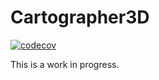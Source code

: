 # Cartographer3D

[![codecov](https://codecov.io/gh/Jomik/cartographer-klippy/graph/badge.svg?token=B3APHO301B)](https://codecov.io/gh/Jomik/cartographer-klippy)

This is a work in progress.
